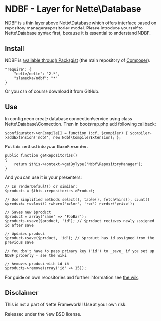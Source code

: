 NDBF - Layer for Nette\Database
===============================

NDBF is a thin layer above Nette\Database which offers interface based on repository manager/repositories model.
Please introduce yourself to Nette\Database syntax first, because it is essential to understand NDBF.

Install
-------

NDBF is [available through Packagist](http://packagist.org/packages/slamecka/ndbf) (the main repository of [Composer](http://getcomposer.org)).

	"require": {
		"nette/nette": "2.*",
		"slamecka/ndbf": "*"
	}

Or you can of course download it from GitHub.

Use
---
In config.neon create database connection/service using class Nette\Database\Connection. Then in bootstrap.php add following callback:

    $configurator->onCompile[] = function ($cf, $compiler) { $compiler->addExtension('ndbf', new Ndbf\CompilerExtension); };

Put this method into your BasePresenter:

    public function getRepositories()
    {
        return $this->context->getByType('Ndbf\RepositoryManager');
    }

And you can use it in your presenters:

    // In renderDefault() or similar:
    $products = $this->repositories->Product;

    // Use simplified methods select(), table(), fetchPairs(), count()
    $products->select()->where('color', 'red')->order('price');

    // Saves new $product
    $product = array('name' => 'FooBar');
    $products->save($product, 'id'); // $product recieves newly assigned id after save

    // Updates product
    $product->save($product, 'id'); // $product has id assigned from the previous save

	// You don't have to pass primary key ('id') to _save_ if you set up NDBF properly - see the wiki

    // Removes product with id 15
    $products->remove(array('id' => 15));


For guide on own repositories and further information see [the wiki](/OndrejSlamecka/ndbf/wiki).


Disclaimer
----------
This is not a part of Nette Framework!! Use at your own risk.

Released under the New BSD license.
